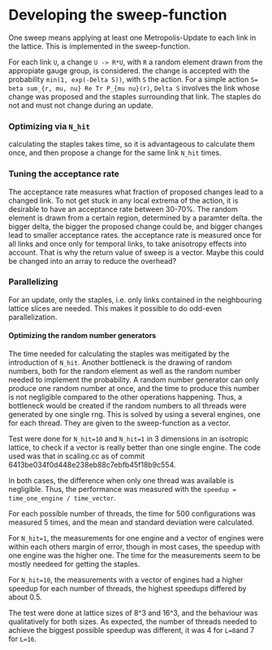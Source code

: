 # Developing the sweep-function

One sweep means applying at least one Metropolis-Update to each link in the lattice. This is implemented in the sweep-function.

For each link `U`, a change `U -> R*U`, with `R` a random element drawn from the appropiate gauge group, is considered. the change is accepted with the probability `min(1, exp(-Delta S))`, with `S` the action.
For a simple action `S= beta sum_{r, mu, nu} Re Tr P_{mu nu}(r)`, `Delta S` involves the link whose change was proposed and the staples surrounding that link. The staples do not and must not change during an update.

### Optimizing via `N_hit`

calculating the staples takes time, so it is advantageous to calculate them once, and then propose a change for the same link `N_hit` times.

### Tuning the acceptance rate

The acceptance rate measures what fraction of proposed changes lead to a changed link. To not get stuck in any local extrema of the action, it is desirable to have an acceptance rate between 30-70\%. The random element is drawn from a certain region, determined by a paramter delta. the bigger delta, the bigger the proposed change could be, and bigger changes lead to smaller acceptance rates. 
the acceptance rate is measured once for all links and once only for temporal links, to take anisotropy effects into account. That is why the return value of sweep is a vector. Maybe this could be changed into an array to reduce the overhead?


### Parallelizing

For an update, only the staples, i.e. only links contained in the neighbouring lattice slices are needed. This makes it possible to do odd-even parallelization.

#### Optimizing the random number generators

The time needed for calculating the staples was meitigated by the introduction of `N_hit`. Another bottleneck is the drawing of random numbers, both for the random element as well as the random number needed to implement the probability. A random number generator can only produce one random number at once, and the time to produce this number is not negligible compared to the other operations happening. Thus, a bottleneck would be created if the random numbers to all threads were generated by one single rng. This is solved by using a several engines, one for each thread. They are given to the sweep-function as a vector.

Test were done for `N_hit=10` and `N_hit=1` in 3 dimensions in an isotropic lattice, to check if a vector is really better than one single engine. The code used was that in scaling.cc as of commit 6413be034f0d448e238eb88c7ebfb45f18b9c554.

In both cases, the difference when only one thread was available is negligible. Thus, the performance was measured with the `speedup = time_one_engine / time_vector`.

For each possible number of threads, the time for 500 configurations was measured 5 times, and the mean and standard deviation were calculated. 

For `N_hit=1`, the measurements for one engine and a vector of engines were within each others margin of error, though in most cases, the speedup with one engine was the higher one. The time for the measurements seem to be mostly needeed for getting the staples.

For `N_hit=10`, the measurements with a vector of engines had a higher speedup for each number of threads, the highest speedups differed by about 0.5. 

The test were done at lattice sizes of 8^3 and 16^3, and the behaviour was qualitatively for both sizes. As expected, the number of threads needed to achieve the biggest possible speedup was different, it was 4 for `L=8`and 7 for `L=16`.

